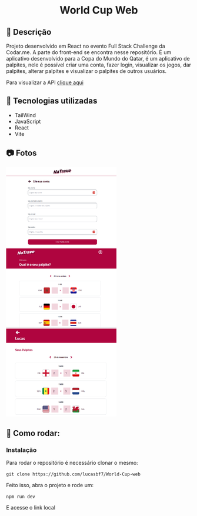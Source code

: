 <h1 align="center">World Cup Web</h1>

## :memo: Descrição
Projeto desenvolvido em React no evento Full Stack Challenge da Codar.me. A parte do front-end se encontra nesse repositório. É um aplicativo desenvolvido para a Copa do Mundo do Qatar, é um aplicativo de palpites, nele é possível criar uma conta, fazer login, visualizar os jogos, dar palpites, alterar palpites e visualizar o palpites de outros usuários.

Para visualizar a API <a href="https://github.com/lucasbf7/World-Cup-api">clique aqui</a>

## :wrench: Tecnologias utilizadas
* TailWind
* JavaScript
* React
* Vite

## :camera: Fotos
<div>
  <img src="./public/assets/imagem/readme/cadastro.png" width="300px" />
  <img src="./public/assets/imagem/readme/depalpite.png" width="300px" />
  <img src="./public/assets/imagem/readme/palpite.png" width="300px" />
</div>

## :rocket: Como rodar:

### Instalação

Para rodar o repositório é necessário clonar o mesmo:
```
git clone https://github.com/lucasbf7/World-Cup-web
```
Feito isso, abra o projeto e rode um:
```
npm run dev
```
E acesse o link local
